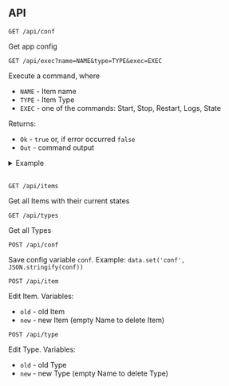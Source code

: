 ## API
```http
GET /api/conf
```
Get app config


```http
GET /api/exec?name=NAME&type=TYPE&exec=EXEC
```
Execute a command, where
- `NAME` - Item name
- `TYPE` - Item Type
- `EXEC` - one of the commands: Start, Stop, Restart, Logs, State

Returns:
- `Ok` - `true` or, if error occurred `false`
- `Out` - command output

<details>
  <summary>Example</summary>

```sh
curl "http://0.0.0.0:8855/api/exec?name=wyl&type=Docker&exec=Start"
```   
```json
{
    "Ok": true,
    "Out": "wyl\n"
}⏎ 
```

</details>   
<br>

```http
GET /api/items
```
Get all Items with their current states

```http
GET /api/types
```
Get all Types

```http
POST /api/conf
```
Save config variable `conf`. Example: `data.set('conf', JSON.stringify(conf))`
```http
POST /api/item
```
Edit Item. Variables:
- `old` - old Item
- `new` - new Item (empty Name to delete Item)
```http
POST /api/type
```
Edit Type. Variables:
- `old` - old Type
- `new` - new Type (empty Name to delete Type)